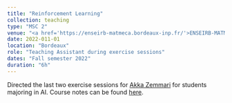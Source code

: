 ```yaml
---
title: "Reinforcement Learning"
collection: teaching
type: "MSC 2"
venue: "<a href='https://enseirb-matmeca.bordeaux-inp.fr/'>ENSEIRB-MATMECA</a>"
date: 2022-011-01
location: "Bordeaux"
role: "Teaching Assistant during exercise sessions"
dates: "Fall semester 2022"
duration: "6h"
---
```


Directed the last two exercise sessions for [Akka Zemmari](https://www.labri.fr/perso/zemmari/) for students majoring in AI.
Course notes can be found [here](https://www.labri.fr/perso/zemmari/rl/).
